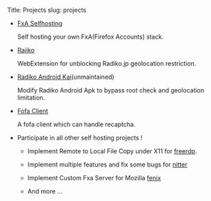 Title: Projects
slug: projects

+ [FxA Selfhosting](https://github.com/jackyzy823/fxa-selfhosting)

	Self hosting your own FxA(Firefox Accounts) stack.

+ [Rajiko](https://github.com/jackyzy823/rajiko) 

    WebExtension for unblocking Radiko.jp geolocation restriction.

+ [Radiko Android Kai](https://github.com/jackyzy823/radiko_android_kai)(unmaintained) 
    
    Modify Radiko Android Apk to bypass root check and geolocation limitation.

+ [Fofa Client](https://github.com/jackyzy823/fofaclient)

    A fofa client which can handle recaptcha.

+ Participate in all other self hosting projects !

    * Implement Remote to Local File Copy under X11 for [freerdp](https://github.com/freerdp/freerdp).

    * Implement multiple features and fix some bugs for [nitter](https://github.com/zedeus/nitter)

    * Implement Custom Fxa Server for Mozilla [fenix](https://github.com/mozilla-mobile/fenix)

    * And more ... 
